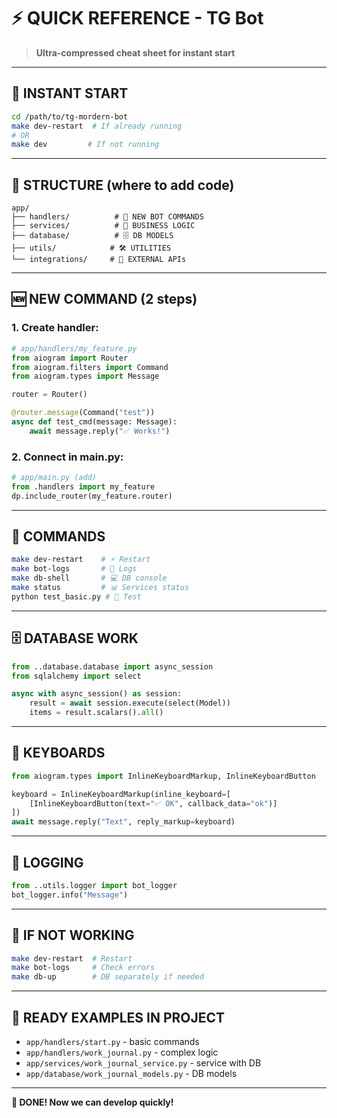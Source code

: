 # ⚡ QUICK REFERENCE - TG Bot

> **Ultra-compressed cheat sheet for instant start**

---

## 🏁 INSTANT START
```bash
cd /path/to/tg-mordern-bot
make dev-restart  # If already running
# OR
make dev         # If not running
```

---

## 📁 STRUCTURE (where to add code)
```
app/
├── handlers/          # 🎯 NEW BOT COMMANDS
├── services/          # 💼 BUSINESS LOGIC  
├── database/          # 🗄️ DB MODELS
├── utils/            # 🛠️ UTILITIES
└── integrations/     # 🔗 EXTERNAL APIs
```

---

## 🆕 NEW COMMAND (2 steps)
### 1. Create handler:
```python
# app/handlers/my_feature.py
from aiogram import Router
from aiogram.filters import Command
from aiogram.types import Message

router = Router()

@router.message(Command("test"))
async def test_cmd(message: Message):
    await message.reply("✅ Works!")
```

### 2. Connect in main.py:
```python
# app/main.py (add)
from .handlers import my_feature
dp.include_router(my_feature.router)
```

---

## 🔧 COMMANDS
```bash
make dev-restart    # ⚡ Restart
make bot-logs       # 📝 Logs
make db-shell       # 💻 DB console
make status         # 📊 Services status
python test_basic.py # 🧪 Test
```

---

## 🗄️ DATABASE WORK
```python
from ..database.database import async_session
from sqlalchemy import select

async with async_session() as session:
    result = await session.execute(select(Model))
    items = result.scalars().all()
```

---

## 🎹 KEYBOARDS  
```python
from aiogram.types import InlineKeyboardMarkup, InlineKeyboardButton

keyboard = InlineKeyboardMarkup(inline_keyboard=[
    [InlineKeyboardButton(text="✅ OK", callback_data="ok")]
])
await message.reply("Text", reply_markup=keyboard)
```

---

## 📝 LOGGING
```python  
from ..utils.logger import bot_logger
bot_logger.info("Message")
```

---

## 🚨 IF NOT WORKING
```bash
make dev-restart  # Restart
make bot-logs     # Check errors
make db-up        # DB separately if needed
```

---

## 📂 READY EXAMPLES IN PROJECT
- `app/handlers/start.py` - basic commands
- `app/handlers/work_journal.py` - complex logic
- `app/services/work_journal_service.py` - service with DB
- `app/database/work_journal_models.py` - DB models

---

**🎯 DONE! Now we can develop quickly!**
